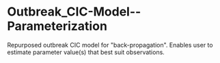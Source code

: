 # Outbreak_CIC-Model--Parameterization
 Repurposed outbreak CIC model for "back-propagation". Enables user to estimate parameter value(s) that best suit observations.
